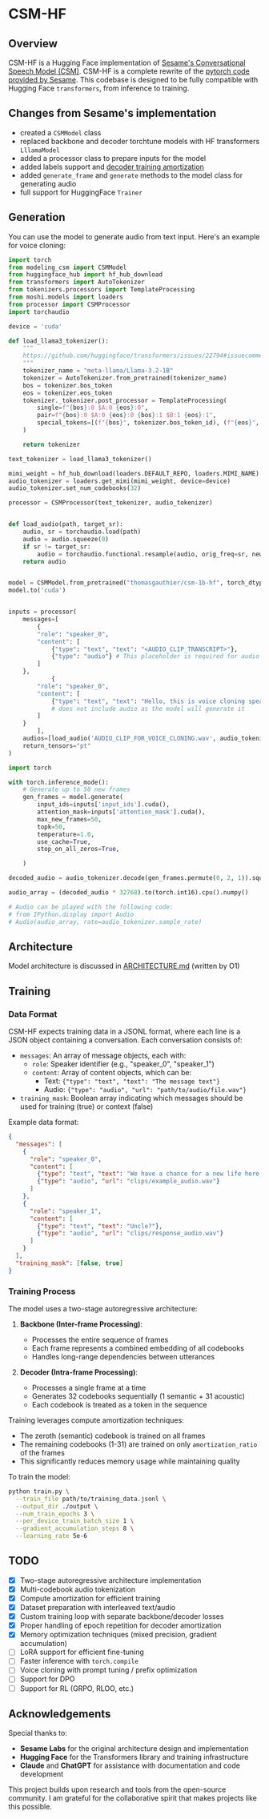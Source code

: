 # CSM-HF

## Overview

CSM-HF is a Hugging Face implementation of [Sesame's Conversational Speech Model (CSM)](https://www.sesame.com/research/crossing_the_uncanny_valley_of_voice). CSM-HF is a complete rewrite of the [pytorch code provided by Sesame](https://github.com/SesameAILabs/csm). This codebase is designed to be fully compatible with Hugging Face `transformers`, from inference to training.

## Changes from Sesame's implementation

- created a `CSMModel` class
- replaced backbone and decoder torchtune models with HF transformers `LllamaModel`
- added a processor class to prepare inputs for the model
- added labels support and [decoder training amortization](https://www.sesame.com/research/crossing_the_uncanny_valley_of_voice#:~:text=The%20audio%20decoder%20is%20trained%20on%20only%20a%20random%201/16%20subset%20of%20the%20audio%20frames%2C%20while%20the%20zeroth%20codebook%20is%20trained%20on%20every%20frame.)
- added `generate_frame` and `generate` methods to the model class for generating audio
- full support for HuggingFace `Trainer`

## Generation

You can use the model to generate audio from text input. Here's an example for voice cloning:

```python
import torch
from modeling_csm import CSMModel
from huggingface_hub import hf_hub_download
from transformers import AutoTokenizer
from tokenizers.processors import TemplateProcessing
from moshi.models import loaders
from processor import CSMProcessor
import torchaudio

device = 'cuda'

def load_llama3_tokenizer():
    """
    https://github.com/huggingface/transformers/issues/22794#issuecomment-2092623992
    """
    tokenizer_name = "meta-llama/Llama-3.2-1B"
    tokenizer = AutoTokenizer.from_pretrained(tokenizer_name)
    bos = tokenizer.bos_token
    eos = tokenizer.eos_token
    tokenizer._tokenizer.post_processor = TemplateProcessing(
        single=f"{bos}:0 $A:0 {eos}:0",
        pair=f"{bos}:0 $A:0 {eos}:0 {bos}:1 $B:1 {eos}:1",
        special_tokens=[(f"{bos}", tokenizer.bos_token_id), (f"{eos}", tokenizer.eos_token_id)],
    )

    return tokenizer

text_tokenizer = load_llama3_tokenizer()

mimi_weight = hf_hub_download(loaders.DEFAULT_REPO, loaders.MIMI_NAME)
audio_tokenizer = loaders.get_mimi(mimi_weight, device=device)
audio_tokenizer.set_num_codebooks(32)

processor = CSMProcessor(text_tokenizer, audio_tokenizer)


def load_audio(path, target_sr):
    audio, sr = torchaudio.load(path)
    audio = audio.squeeze(0)
    if sr != target_sr:
        audio = torchaudio.functional.resample(audio, orig_freq=sr, new_freq=target_sr)
    return audio


model = CSMModel.from_pretrained("thomasgauthier/csm-1b-hf", torch_dtype=torch.bfloat16)
model.to('cuda')


inputs = processor(
    messages=[
        {
        "role": "speaker_0",
        "content": [
            {"type": "text", "text": "<AUDIO_CLIP_TRANSCRIPT>"},
            {"type": "audio"} # This placeholder is required for audio tokenization (it maps to the first element in the `audios` list passed to the processor)
        ]
    },
            {
        "role": "speaker_0",
        "content": [
            {"type": "text", "text": "Hello, this is voice cloning speaking"},
            # does not include audio as the model will generate it
        ]
    }
        ], 
    audios=[load_audio('AUDIO_CLIP_FOR_VOICE_CLONING.wav', audio_tokenizer.sample_rate)],
    return_tensors="pt"
)

import torch

with torch.inference_mode():
    # Generate up to 50 new frames
    gen_frames = model.generate(
        input_ids=inputs['input_ids'].cuda(),
        attention_mask=inputs['attention_mask'].cuda(),
        max_new_frames=50,
        topk=50,
        temperature=1.0,
        use_cache=True,
        stop_on_all_zeros=True,

    )

decoded_audio = audio_tokenizer.decode(gen_frames.permute(0, 2, 1)).squeeze(0).squeeze(0)

audio_array = (decoded_audio * 32768).to(torch.int16).cpu().numpy()

# Audio can be played with the following code:
# from IPython.display import Audio
# Audio(audio_array, rate=audio_tokenizer.sample_rate)
```


## Architecture

Model architecture is discussed in [ARCHITECTURE.md](ARCHITECTURE.md) (written by O1)

## Training

### Data Format

CSM-HF expects training data in a JSONL format, where each line is a JSON object containing a conversation. Each conversation consists of:

- `messages`: An array of message objects, each with:
  - `role`: Speaker identifier (e.g., "speaker_0", "speaker_1")
  - `content`: Array of content objects, which can be:
    - Text: `{"type": "text", "text": "The message text"}`
    - Audio: `{"type": "audio", "url": "path/to/audio/file.wav"}`
- `training_mask`: Boolean array indicating which messages should be used for training (true) or context (false)

Example data format:

```json
{
  "messages": [
    {
      "role": "speaker_0",
      "content": [
        {"type": "text", "text": "We have a chance for a new life here."},
        {"type": "audio", "url": "clips/example_audio.wav"}
      ]
    },
    {
      "role": "speaker_1",
      "content": [
        {"type": "text", "text": "Uncle?"},
        {"type": "audio", "url": "clips/response_audio.wav"}
      ]
    }
  ],
  "training_mask": [false, true]
}
```

### Training Process

The model uses a two-stage autoregressive architecture:

1. **Backbone (Inter-frame Processing)**:
   - Processes the entire sequence of frames
   - Each frame represents a combined embedding of all codebooks
   - Handles long-range dependencies between utterances

2. **Decoder (Intra-frame Processing)**:
   - Processes a single frame at a time
   - Generates 32 codebooks sequentially (1 semantic + 31 acoustic)
   - Each codebook is treated as a token in the sequence

Training leverages compute amortization techniques:
- The zeroth (semantic) codebook is trained on all frames
- The remaining codebooks (1-31) are trained on only `amortization_ratio` of the frames
- This significantly reduces memory usage while maintaining quality

To train the model:

```bash
python train.py \
  --train_file path/to/training_data.jsonl \
  --output_dir ./output \
  --num_train_epochs 3 \
  --per_device_train_batch_size 1 \
  --gradient_accumulation_steps 8 \
  --learning_rate 5e-6
```

## TODO

- [x] Two-stage autoregressive architecture implementation
- [x] Multi-codebook audio tokenization
- [x] Compute amortization for efficient training
- [x] Dataset preparation with interleaved text/audio
- [x] Custom training loop with separate backbone/decoder losses
- [x] Proper handling of epoch repetition for decoder amortization
- [x] Memory optimization techniques (mixed precision, gradient accumulation)
- [ ] LoRA support for efficient fine-tuning
- [ ] Faster inference with `torch.compile`
- [ ] Voice cloning with prompt tuning / prefix optimization
- [ ] Support for DPO
- [ ] Support for RL (GRPO, RLOO, etc.)

## Acknowledgements

Special thanks to:
- **Sesame Labs** for the original architecture design and implementation
- **Hugging Face** for the Transformers library and training infrastructure
- **Claude** and **ChatGPT** for assistance with documentation and code development

This project builds upon research and tools from the open-source community. I am grateful for the collaborative spirit that makes projects like this possible.
